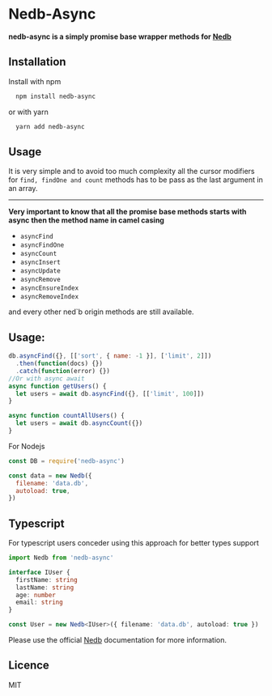 # Nedb-Async

**nedb-async is a simply promise base wrapper methods for <a href="https://github.com/louischatriot/nedb">Nedb</a>**

## Installation
Install with npm
```bash
  npm install nedb-async
```
or with yarn
```bash
  yarn add nedb-async
```

## Usage

It is very simple and to avoid too much complexity all the cursor modifiers for
`find, findOne and count`
methods has to be pass as the last argument in an array.

---

**Very important to know that all the promise base methods starts with async then the method name in camel casing**

- `asyncFind`
- `asyncFindOne`
- `asyncCount`
- `asyncInsert`
- `asyncUpdate`
- `asyncRemove`
- `asyncEnsureIndex`
- `asyncRemoveIndex`

and every other ned`b origin methods are still available.

## Usage:

```js
db.asyncFind({}, [['sort', { name: -1 }], ['limit', 2]])
  .then(function(docs) {})
  .catch(function(error) {})
//Or with async await
async function getUsers() {
  let users = await db.asyncFind({}, [['limit', 100]])
}

async function countAllUsers() {
  let users = await db.asyncCount({})
}
```

For Nodejs

```js
const DB = require('nedb-async')

const data = new Nedb({
  filename: 'data.db',
  autoload: true,
})
```

## Typescript

For typescript users conceder using this approach for better types support

```ts
import Nedb from 'nedb-async'

interface IUser {
  firstName: string
  lastName: string
  age: number
  email: string
}

const User = new Nedb<IUser>({ filename: 'data.db', autoload: true })
```

Please use the official <a href="https://github.com/louischatriot/nedb">Nedb</a> documentation for more information.

## Licence

MIT

